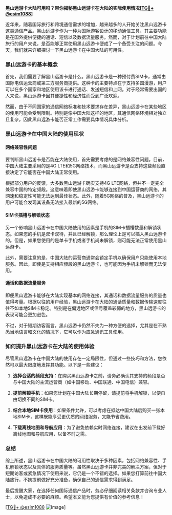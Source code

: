 **黑山远游卡大陆可用吗？带你揭秘黑山远游卡在大陆的实际使用情况[[TG💪+ @esim1088](https://t.me/s/esim1088)]**

近年来，随着国际旅行和跨境通信需求的增加，越来越多的人开始关注黑山远游卡这类通信产品。黑山远游卡作为一种为国际游客设计的移动通信工具，其主要功能是在国外提供便捷的通话、短信以及数据流量服务。然而，对于计划前往中国大陆旅行的用户来说，是否能够正常使用黑山远游卡便成了一个备受关注的问题。今天，我们就来详细探讨一下黑山远游卡在中国大陆的可用性。

### 黑山远游卡的基本概念

首先，我们需要了解黑山远游卡是什么。黑山远游卡是一种预付费SIM卡，通常由国际电信运营商或第三方服务商提供。这种卡的主要特点在于支持多国漫游，用户可以在多个国家和地区使用该卡进行通话、发送短信和上网。对于经常需要出国的人来说，黑山远游卡因其便捷性和经济性而受到广泛欢迎。

然而，由于不同国家的通信网络标准和技术要求存在差异，黑山远游卡在某些地区的使用可能会受到限制。特别是像中国大陆这样的地区，其通信网络环境相对独立且复杂，因此黑山远游卡能否正常工作需要具体情况具体分析。

### 黑山远游卡在中国大陆的使用现状

#### 网络兼容性问题

要判断黑山远游卡是否能在大陆使用，首先需要考虑的是网络兼容性问题。目前，中国大陆主要采用的是4G LTE和5G网络技术，而黑山远游卡是否支持这些频段直接决定了它能否在中国大陆正常使用。

根据部分用户的反馈，大多数黑山远游卡确实支持4G LTE网络，但并不一定完全兼容中国的特定频段。这意味着即使黑山远游卡能够连接到中国运营商的网络，其网速和稳定性可能无法达到最佳状态。此外，随着5G网络的普及，黑山远游卡的用户可能会发现其设备无法接入最新的5G网络。

#### SIM卡插槽与解锁状态

另一个影响黑山远游卡在中国大陆使用的因素是手机的SIM卡插槽数量和解锁状态。如果您的手机是双卡双待，并且已经解锁，那么理论上是可以插入黑山远游卡的。但是，如果您使用的是单卡手机或者手机尚未解锁，则可能无法正常使用黑山远游卡。

此外，需要注意的是，中国大陆的运营商通常会锁定手机以确保用户只能使用本地服务。因此，即使是支持相应频段的黑山远游卡，也可能因为手机未解锁而无法使用。

#### 通话和数据流量服务

即便黑山远游卡能够在大陆实现基本的网络连接，其通话和数据流量服务的质量也值得考量。根据以往的用户经验，黑山远游卡在大陆的通话质量和数据传输速度往往不如本地SIM卡稳定。特别是在偏远地区或信号覆盖较弱的地方，黑山远游卡的表现可能会更加逊色。

不过，对于短期访客而言，黑山远游卡仍然不失为一种方便的选择，尤其是在不熟悉当地语言和文化的情况下，它可以作为应急通讯工具使用。

### 如何提升黑山远游卡在大陆的使用体验

尽管黑山远游卡在中国大陆的使用存在一定局限性，但通过一些技巧和方法，您依然可以最大限度地发挥其功能。以下是一些建议：

1. **选择合适的频段支持**：在购买黑山远游卡之前，请务必确认其支持的频段是否与中国大陆的主流运营商（如中国移动、中国联通、中国电信）兼容。
   
2. **提前解锁手机**：如果您计划在中国大陆长期停留，请提前将手机解锁，以便自由切换不同的SIM卡。

3. **结合本地SIM卡使用**：如果条件允许，可以考虑在抵达中国大陆后购买一张本地SIM卡，这样既能享受更优质的网络服务，又能节省费用。

4. **下载离线地图和导航应用**：为了避免依赖实时网络连接，建议在出发前下载好离线地图和导航应用，以备不时之需。

### 总结

综上所述，黑山远游卡在中国大陆的可用性取决于多种因素，包括网络兼容性、手机解锁状态以及具体的服务质量等。虽然黑山远游卡并非完美的解决方案，但对于短期访客或紧急情况下使用来说，它仍是一个不错的选择。如果您打算前往中国大陆旅行，不妨提前做好充分准备，确保自己的通信需求得到满足。

最后提醒大家，在选择任何国际通信产品时，务必仔细阅读相关条款并咨询专业人士，以免造成不必要的麻烦。希望本文能为您提供有价值的参考信息！

[[TG💪+ @esim1088](https://t.me/s/esim1088) ![Image](https://i.postimg.cc/4NQfJmqS/Snipaste-2025-05-13-00-14-12.png)]